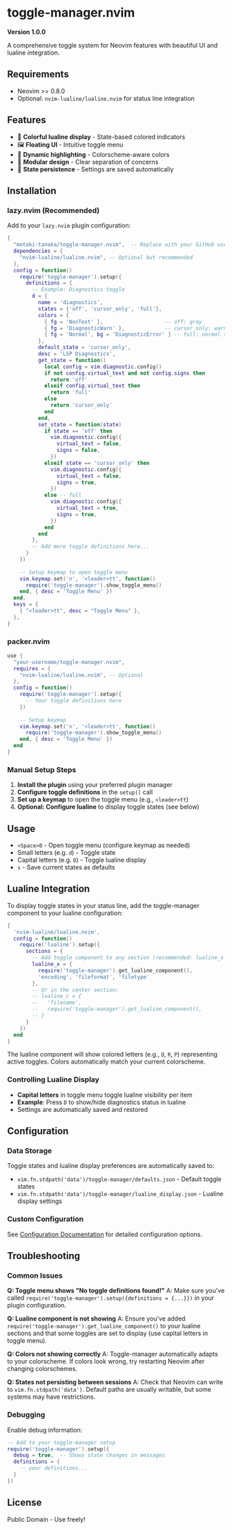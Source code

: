 # toggle-manager.nvim

**Version 1.0.0**

A comprehensive toggle system for Neovim features with beautiful UI and lualine integration.

## Requirements

- Neovim >= 0.8.0
- Optional: `nvim-lualine/lualine.nvim` for status line integration

## Features

- 🎨 **Colorful lualine display** - State-based colored indicators
- 🖼️ **Floating UI** - Intuitive toggle menu
- 🎯 **Dynamic highlighting** - Colorscheme-aware colors
- 🔧 **Modular design** - Clear separation of concerns
- 💾 **State persistence** - Settings are saved automatically

## Installation

### lazy.nvim (Recommended)

Add to your `lazy.nvim` plugin configuration:

```lua
{
  "motoki-tanaka/toggle-manager.nvim",  -- Replace with your GitHub username
  dependencies = {
    "nvim-lualine/lualine.nvim", -- Optional but recommended
  },
  config = function()
    require('toggle-manager').setup({
      definitions = {
        -- Example: Diagnostics toggle
        d = {
          name = 'diagnostics',
          states = {'off', 'cursor_only', 'full'},
          colors = {
            { fg = 'NonText' },                    -- off: gray
            { fg = 'DiagnosticWarn' },             -- cursor_only: warn color
            { fg = 'Normal', bg = 'DiagnosticError' } -- full: normal text on error bg
          },
          default_state = 'cursor_only',
          desc = 'LSP Diagnostics',
          get_state = function()
            local config = vim.diagnostic.config()
            if not config.virtual_text and not config.signs then
              return 'off'
            elseif config.virtual_text then
              return 'full'
            else
              return 'cursor_only'
            end
          end,
          set_state = function(state)
            if state == 'off' then
              vim.diagnostic.config({
                virtual_text = false,
                signs = false,
              })
            elseif state == 'cursor_only' then
              vim.diagnostic.config({
                virtual_text = false,
                signs = true,
              })
            else -- full
              vim.diagnostic.config({
                virtual_text = true,
                signs = true,
              })
            end
          end
        },
        -- Add more toggle definitions here...
      }
    })
    
    -- Setup keymap to open toggle menu
    vim.keymap.set('n', '<leader>tt', function()
      require('toggle-manager').show_toggle_menu()
    end, { desc = 'Toggle Menu' })
  end,
  keys = {
    { "<leader>tt", desc = "Toggle Menu" },
  },
}
```

### packer.nvim

```lua
use {
  "your-username/toggle-manager.nvim",
  requires = {
    "nvim-lualine/lualine.nvim", -- Optional
  },
  config = function()
    require('toggle-manager').setup({
      -- Your toggle definitions here
    })
    
    -- Setup keymap
    vim.keymap.set('n', '<leader>tt', function()
      require('toggle-manager').show_toggle_menu()
    end, { desc = 'Toggle Menu' })
  end
}
```

### Manual Setup Steps

1. **Install the plugin** using your preferred plugin manager
2. **Configure toggle definitions** in the `setup()` call
3. **Set up a keymap** to open the toggle menu (e.g., `<leader>tt`)
4. **Optional: Configure lualine** to display toggle states (see below)

## Usage

- `<Space>0` - Open toggle menu (configure keymap as needed)
- Small letters (e.g. `d`) - Toggle state
- Capital letters (e.g. `D`) - Toggle lualine display
- `s` - Save current states as defaults

## Lualine Integration

To display toggle states in your status line, add the toggle-manager component to your lualine configuration:

```lua
{
  'nvim-lualine/lualine.nvim',
  config = function()
    require('lualine').setup({
      sections = {
        -- Add toggle component to any section (recommended: lualine_x or lualine_c)
        lualine_x = {
          require('toggle-manager').get_lualine_component(),
          'encoding', 'fileformat', 'filetype'
        },
        -- Or in the center section:
        -- lualine_c = {
        --   'filename',
        --   require('toggle-manager').get_lualine_component(),
        -- }
      }
    })
  end
}
```

The lualine component will show colored letters (e.g., `D`, `R`, `P`) representing active toggles. Colors automatically match your current colorscheme.

### Controlling Lualine Display

- **Capital letters** in toggle menu toggle lualine visibility per item
- **Example**: Press `D` to show/hide diagnostics status in lualine
- Settings are automatically saved and restored

## Configuration

### Data Storage

Toggle states and lualine display preferences are automatically saved to:
- `vim.fn.stdpath('data')/toggle-manager/defaults.json` - Default toggle states
- `vim.fn.stdpath('data')/toggle-manager/lualine_display.json` - Lualine display settings

### Custom Configuration

See [Configuration Documentation](docs/configuration.md) for detailed configuration options.

## Troubleshooting

### Common Issues

**Q: Toggle menu shows "No toggle definitions found!"**
A: Make sure you've called `require('toggle-manager').setup({definitions = {...}})` in your plugin configuration.

**Q: Lualine component is not showing**
A: Ensure you've added `require('toggle-manager').get_lualine_component()` to your lualine sections and that some toggles are set to display (use capital letters in toggle menu).

**Q: Colors not showing correctly**
A: Toggle-manager automatically adapts to your colorscheme. If colors look wrong, try restarting Neovim after changing colorschemes.

**Q: States not persisting between sessions**
A: Check that Neovim can write to `vim.fn.stdpath('data')`. Default paths are usually writable, but some systems may have restrictions.

### Debugging

Enable debug information:
```lua
-- Add to your toggle-manager setup
require('toggle-manager').setup({
  debug = true,  -- Shows state changes in messages
  definitions = {
    -- your definitions...
  }
})
```

## License

Public Domain - Use freely!